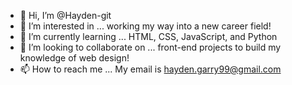 - 👋 Hi, I’m @Hayden-git
- 👀 I’m interested in ... working my way into a new career field!
- 🌱 I’m currently learning ... HTML, CSS, JavaScript, and Python
- 💞️ I’m looking to collaborate on ... front-end projects to build my knowledge of web design!
- 📫 How to reach me ... My email is hayden.garry99@gmail.com 

<!---
Hayden-git/Hayden-git is a ✨ special ✨ repository because its `README.md` (this file) appears on your GitHub profile.
You can click the Preview link to take a look at your changes.
--->
